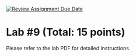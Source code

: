 [![Review Assignment Due Date](https://classroom.github.com/assets/deadline-readme-button-22041afd0340ce965d47ae6ef1cefeee28c7c493a6346c4f15d667ab976d596c.svg)](https://classroom.github.com/a/Rt4wZpRq)
# Lab #9 (Total: 15 points)  

Please refer to the lab PDF for detailed instructions.
